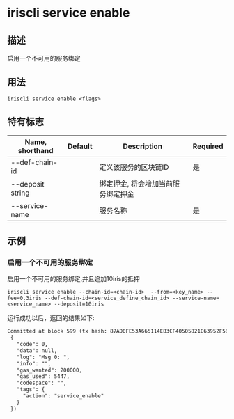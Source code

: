 # iriscli service enable 

## 描述

启用一个不可用的服务绑定

## 用法

```
iriscli service enable <flags>
```

## 特有标志

| Name, shorthand       | Default                 | Description                                                                       | Required |
| --------------------- | ----------------------- | --------------------------------------------------------------------------------- | -------- |
| --def-chain-id        |                         | 定义该服务的区块链ID                                                         | 是       |
| --deposit string      |                         | 绑定押金, 将会增加当前服务绑定押金                                             |          |
| --service-name        |                         | 服务名称                                                                   | 是       |

## 示例

### 启用一个不可用的服务绑定

启用一个不可用的服务绑定,并且追加10iris的抵押

```shell
iriscli service enable --chain-id=<chain-id>  --from=<key_name> --fee=0.3iris --def-chain-id=<service_define_chain_id> --service-name=<service_name> --deposit=10iris 
```

运行成功以后，返回的结果如下:

```txt
Committed at block 599 (tx hash: 87AD0FE53A665114EB3CF40505821C63952F56E9E7EF844481167C1D7B026432, response:
 {
   "code": 0,
   "data": null,
   "log": "Msg 0: ",
   "info": "",
   "gas_wanted": 200000,
   "gas_used": 5447,
   "codespace": "",
   "tags": {
     "action": "service_enable"
   }
 })
```